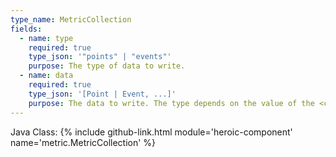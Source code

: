 ```yaml
---
type_name: MetricCollection
fields:
  - name: type
    required: true
    type_json: '"points" | "events"'
    purpose: The type of data to write.
  - name: data
    required: true
    type_json: '[Point | Event, ...]'
    purpose: The data to write. The type depends on the value of the <code class="language-json">type</code> field.
---
```

Java Class: {% include github-link.html module='heroic-component' name='metric.MetricCollection' %}
